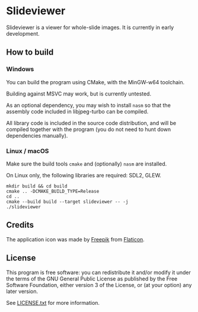 # Slideviewer

Slideviewer is a viewer for whole-slide images. It is currently in early development.

## How to build

### Windows
You can build the program using CMake, with the MinGW-w64 toolchain.

Building against MSVC may work, but is currently untested.

As an optional dependency, you may wish to install `nasm` so that the assembly code included in libjpeg-turbo can be compiled.   

All library code is included in the source code distribution, and will be compiled together with the program (you do not need to hunt down dependencies manually).

### Linux / macOS

Make sure the build tools `cmake` and (optionally) `nasm` are installed.

On Linux only, the following libraries are required: SDL2, GLEW.
```
mkdir build && cd build
cmake .. -DCMAKE_BUILD_TYPE=Release
cd ..
cmake --build build --target slideviewer -- -j
./slideviewer
```

## Credits

The application icon was made by [Freepik](https://www.flaticon.com/authors/freepik) from [Flaticon](https://www.flaticon.com/).

## License

This program is free software: you can redistribute it and/or modify 
it under the terms of the GNU General Public License as published by
the Free Software Foundation, either version 3 of the License, or
(at your option) any later version.

See [LICENSE.txt](https://github.com/Falcury/slideviewer/blob/master/LICENSE.txt) for more information.